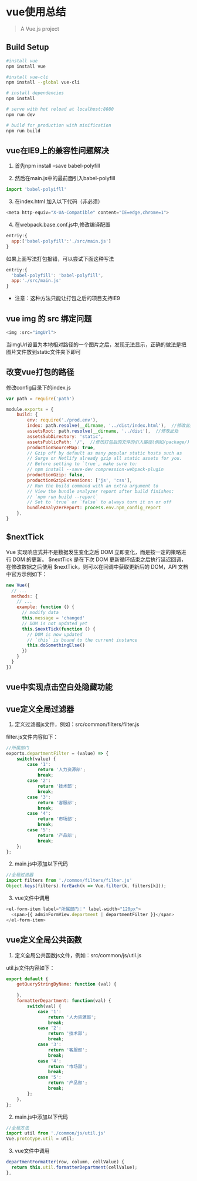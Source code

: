 # vue使用总结

> A Vue.js project

## Build Setup

``` bash
#install vue
npm install vue

#install vue-cli
npm install --global vue-cli

# install dependencies
npm install

# serve with hot reload at localhost:8080
npm run dev

# build for production with minification
npm run build

```

## vue在IE9上的兼容性问题解决

1. 首先npm install –save babel-polyfill

2. 然后在main.js中的最前面引入babel-polyfill

```javascript
import 'babel-polyifll'
```

3. 在index.html 加入以下代码（非必须）

```javascript
<meta http-equiv="X-UA-Compatible" content="IE=edge,chrome=1">
```

4. 在webpack.base.conf.js中,修改编译配置

```javascript
entriy:{ 
  app:['babel-polyfill':'./src/main.js'] 
}
```

如果上面写法打包报错，可以尝试下面这种写法

```javascript
entriy:{ 
  'babel-polyfill': 'babel-polyfill',
  app:'./src/main.js'
}
```

* 注意：这种方法只能让打包之后的项目支持IE9

## vue img 的 src 绑定问题

```javascript
<img :src="imgUrl">
```

当imgUrl设置为本地相对路径的一个图片之后，发现无法显示，正确的做法是把图片文件放到static文件夹下即可

## 改变vue打包的路径

修改config目录下的index.js

```javascript
var path = require('path')

module.exports = {
    build: {
        env: require('./prod.env'),
        index: path.resolve(__dirname, '../dist/index.html'),  //修改此处
        assetsRoot: path.resolve(__dirname, '../dist'),  //修改此处
        assetsSubDirectory: 'static',
        assetsPublicPath: '/',  //修改打包后的文件的引入路径(例如/package/)
        productionSourceMap: true,
        // Gzip off by default as many popular static hosts such as
        // Surge or Netlify already gzip all static assets for you.
        // Before setting to `true`, make sure to:
        // npm install --save-dev compression-webpack-plugin
        productionGzip: false,
        productionGzipExtensions: ['js', 'css'],
        // Run the build command with an extra argument to
        // View the bundle analyzer report after build finishes:
        // `npm run build --report`
        // Set to `true` or `false` to always turn it on or off
        bundleAnalyzerReport: process.env.npm_config_report
    },    
}
```

## $nextTick

Vue 实现响应式并不是数据发生变化之后 DOM 立即变化，而是按一定的策略进行 DOM 的更新。
$nextTick 是在下次 DOM 更新循环结束之后执行延迟回调，在修改数据之后使用 $nextTick，则可以在回调中获取更新后的 DOM，API 文档中官方示例如下：

```javascript
new Vue({
  // ...
  methods: {
    // ...
    example: function () {
      // modify data
      this.message = 'changed'
      // DOM is not updated yet
      this.$nextTick(function () {
        // DOM is now updated
        // `this` is bound to the current instance
        this.doSomethingElse()
      })
    }
  }
})
```

## vue中实现点击空白处隐藏功能



## vue定义全局过滤器
1. 定义过滤器js文件，例如：src/common/filters/filter.js

filter.js文件内容如下：

```javascript
//所属部门
exports.departmentFilter = (value) => {
    switch(value) {
        case '1':
            return '人力资源部';
            break;
        case '2':
            return '技术部';
            break;
        case '3':
            return '客服部';
            break;
        case '4':
            return '市场部';
            break;
        case '5':
            return '产品部';
            break;
    };
};
```

2. main.js中添加以下代码

```javascript
//全局过滤器
import filters from './common/filters/filter.js'
Object.keys(filters).forEach(k => Vue.filter(k, filters[k]));
```

3. vue文件中调用

```javascript
<el-form-item label="所属部门：" label-width="120px">
  <span>{{ adminFormView.department | departmentFilter }}</span>
</el-form-item>
```

## vue定义全局公共函数

1. 定义全局公共函数js文件，例如：src/common/js/util.js

util.js文件内容如下：

```javascript
export default {
    getQueryStringByName: function (val) {
        
    },
    formatterDepartment: function(val) {
        switch(val) {
            case '1':
                return '人力资源部';
                break;
            case '2':
                return '技术部';
                break;
            case '3':
                return '客服部';
                break;
            case '4':
                return '市场部';
                break;
            case '5':
                return '产品部';
                break;
        };
    },
};
```

2. main.js中添加以下代码

```javascript
//全局方法
import util from './common/js/util.js'
Vue.prototype.util = util;
```

3. vue文件中调用

```javascript
departmentFormatter(row, column, cellValue) {
  return this.util.formatterDepartment(cellValue);
},
```

